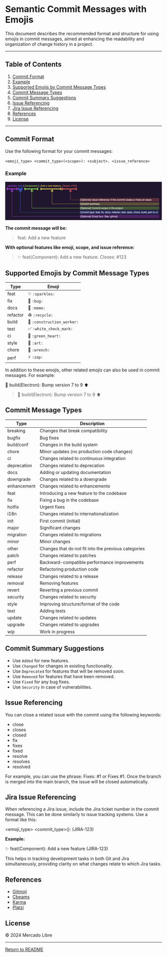 # Semantic Commit Messages with Emojis

This document describes the recommended format and structure for using emojis in commit messages, aimed at enhancing the readability and organization of change history in a project.

---

## Table of Contents

1. [Commit Format](#commit-format)
2. [Example](#example)
3. [Supported Emojis by Commit Message Types](#supported-emojis-by-commit-message-types)
4. [Commit Message Types](#commit-message-types)
5. [Commit Summary Suggestions](#commit-summary-suggestions)
6. [Issue Referencing](#issue-referencing)
7. [Jira Issue Referencing](#jira-issue-referencing)
8. [References](#references)
9. [License](#license)

---

## Commit Format

Use the following format for your commit messages:

`<emoji_type> <commit_type>(<scope>): <subject>. <issue_reference>`

### Example

![semantic structure](./assets/commit.png)

**The commit message will be:**

> feat: Add a new feature

**With optional features like emoji, scope, and issue reference:**

> :sparkles: feat(Component): Add a new feature. Closes: #123

## Supported Emojis by Commit Message Types

| Type     | Emoji                                           |
| -------- | ----------------------------------------------- |
| feat     | :sparkles: `:sparkles:`                         |
| fix      | :bug: `:bug:`                                   |
| docs     | :memo: `:memo:`                                 |
| refactor | :recycle: `:recycle:`                           |
| build    | :construction_worker: `:construction_worker:`   |
| test     | :white_check_mark: `:white_check_mark:`         |
| ci       | :green_heart: `:green_heart:`                   |
| style    | :art: `:art:`                                   |
| chore    | :wrench: `:wrench:`                             |
| perf     | :zap: `:zap:`                                   |

In addition to these emojis, other related emojis can also be used in commit messages. For example:

:construction_worker: build(Electron): Bump version 7 to 9 :arrow_up:
> :construction_worker: build(Electron): Bump version 7 to 9 :arrow_up:

## Commit Message Types

| Type          | Description                                      |
| --------------| ------------------------------------------------ |
| breaking      | Changes that break compatibility                 |
| bugfix        | Bug fixes                                        |
| build/conf    | Changes in the build system                      |
| chore         | Minor updates (no production code changes)      |
| ci            | Changes related to continuous integration        |
| deprecation   | Changes related to deprecation                   |
| docs          | Adding or updating documentation                 |
| downgrade     | Changes related to a downgrade                   |
| enhancement   | Changes related to enhancements                   |
| feat          | Introducing a new feature to the codebase       |
| fix           | Fixing a bug in the codebase                     |
| hotfix        | Urgent fixes                                     |
| i18n          | Changes related to internationalization          |
| init          | First commit (initial)                           |
| major         | Significant changes                              |
| migration     | Changes related to migrations                     |
| minor         | Minor changes                                    |
| other         | Changes that do not fit into the previous categories |
| patch         | Changes related to patches                        |
| perf          | Backward-compatible performance improvements      |
| refactor      | Refactoring production code                       |
| release       | Changes related to a release                      |
| removal       | Removing features                                 |
| revert        | Reverting a previous commit                       |
| security      | Changes related to security                       |
| style         | Improving structure/format of the code           |
| test          | Adding tests                                     |
| update        | Changes related to updates                        |
| upgrade       | Changes related to upgrades                       |
| wip           | Work in progress                                 |

## Commit Summary Suggestions

- Use `Added` for new features.
- Use `Changed` for changes in existing functionality.
- Use `Deprecated` for features that will be removed soon.
- Use `Removed` for features that have been removed.
- Use `Fixed` for any bug fixes.
- Use `Security` in case of vulnerabilities.

## Issue Referencing

You can close a related issue with the commit using the following keywords:

- close
- closes
- closed
- fix
- fixes
- fixed
- resolve
- resolves
- resolved

For example, you can use the phrase: Fixes: #1 or Fixes #1. Once the branch is merged into the main branch, the issue will be closed automatically.

## Jira Issue Referencing

When referencing a Jira issue, include the Jira ticket number in the commit message. This can be done similarly to issue tracking systems. Use a format like this:

<emoji_type> <commit_type>(<scope>): <subject> (JIRA-123)

**Example:**

:sparkles: feat(Component): Add a new feature (JIRA-123)

This helps in tracking development tasks in both Git and Jira simultaneously, providing clarity on what changes relate to which Jira tasks.

## References

- [Gitmoji](https://gitmoji.dev/)
- [Cbeams](https://cbea.ms/git-commit/)
- [Karma](http://karma-runner.github.io/1.0/dev/git-commit-msg.html)
- [Platzi](https://platzi.com/tutoriales/1557-git-github/6359-gitmoji-integrar-emojis-a-nuestros-commit/)

## License

© 2024 Mercado Libre

---

[Return to README](./README.md#definitions)
